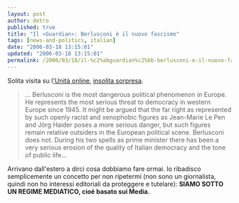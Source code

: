 ```yaml
---
layout: post
author: detro
published: true
title: "Il «Guardian»: Berlusconi è il nuovo fascismo"
tags: [news-and-politics, italian]
date: "2006-03-18 13:15:01"
updated: "2006-03-18 13:15:01"
permalink: /2006/03/18/il-%c2%abguardian%c2%bb-berlusconi-e-il-nuovo-fascismo/
---
```


Solita visita su l<a href="http://www.unita.it/index.asp?sezione_cod=HP">'Unità online</a>, <a href="http://www.unita.it/index.asp?SEZIONE_COD=HP&TOPIC_TIPO=&TOPIC_ID=48073">insolita sorpresa</a>.

<blockquote>... Berlusconi is the most dangerous political phenomenon in Europe. He represents the most serious threat to democracy in western Europe since 1945. It might be argued that the far right as represented by such openly racist and xenophobic figures as Jean-Marie Le Pen and Jörg Haider poses a more serious danger, but such figures remain relative outsiders in the European political scene. Berlusconi does not. During his two spells as prime minister there has been a very serious erosion of the quality of Italian democracy and the tone of public life...
</blockquote>

Arrivano dall'estero a dirci cosa dobbiamo fare ormai. Io ribadisco semplicemente un concetto per non ripetermi (non sono un giornalista, quindi non ho interessi editoriali da proteggere e tutelare): <strong>SIAMO SOTTO UN REGIME MEDIATICO, cioé basato sui Media.</strong>
